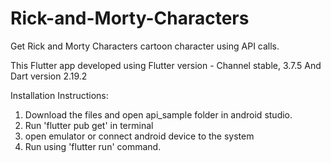 # Rick-and-Morty-Characters
Get Rick and Morty Characters cartoon character using API calls.

This  Flutter app developed using Flutter version - Channel stable, 3.7.5 And Dart version 2.19.2

Installation Instructions:

1. Download the files and open api_sample folder in android studio.
2. Run 'flutter pub get' in terminal
3. open emulator or connect android device to the system
4. Run using 'flutter run' command.


